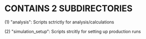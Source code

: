 # CONTAINS 2 SUBDIRECTORIES

(1) "analysis": Scripts sctrictly for analysis/calculations

(2) "simulation_setup": Scripts strcitly for setting up production runs
